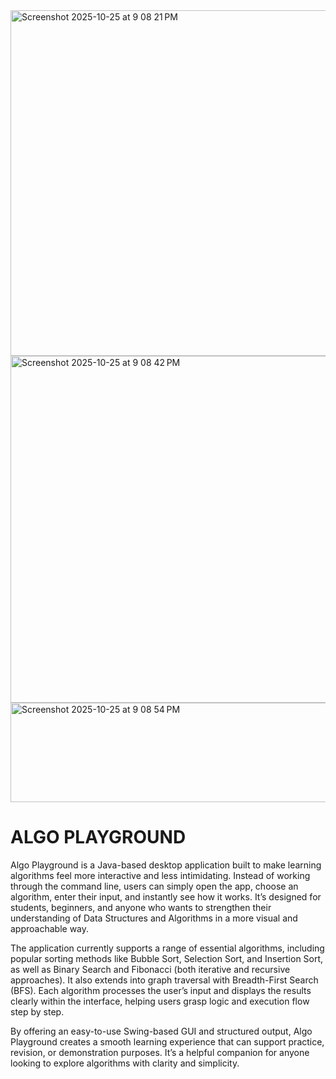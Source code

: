 <img width="848" height="553" alt="Screenshot 2025-10-25 at 9 08 21 PM" src="https://github.com/user-attachments/assets/8e11f4af-0585-4763-af69-a1adc1379a12" />
<img width="848" height="555" alt="Screenshot 2025-10-25 at 9 08 42 PM" src="https://github.com/user-attachments/assets/2a427b4b-e6ac-4008-b2ae-96cde130b6b7" />
<img width="844" height="159" alt="Screenshot 2025-10-25 at 9 08 54 PM" src="https://github.com/user-attachments/assets/9ffee45c-0eb9-402f-8cd2-e540d4e55cf5" />


# ALGO PLAYGROUND

Algo Playground is a Java-based desktop application built to make learning algorithms feel more interactive and less intimidating. Instead of working through the command line, users can simply open the app, choose an algorithm, enter their input, and instantly see how it works. It’s designed for students, beginners, and anyone who wants to strengthen their understanding of Data Structures and Algorithms in a more visual and approachable way.

The application currently supports a range of essential algorithms, including popular sorting methods like Bubble Sort, Selection Sort, and Insertion Sort, as well as Binary Search and Fibonacci (both iterative and recursive approaches). It also extends into graph traversal with Breadth-First Search (BFS). Each algorithm processes the user’s input and displays the results clearly within the interface, helping users grasp logic and execution flow step by step.

By offering an easy-to-use Swing-based GUI and structured output, Algo Playground creates a smooth learning experience that can support practice, revision, or demonstration purposes. It’s a helpful companion for anyone looking to explore algorithms with clarity and simplicity.

